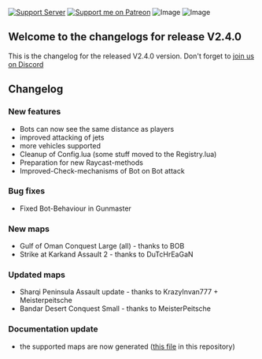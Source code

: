 [![Support Server](https://img.shields.io/discord/862736286774198322.svg?label=Discord&logo=Discord&colorB=7289da&style=for-the-badge)](https://discord.gg/K44VsQsKnx)
[![Support me on Patreon](https://img.shields.io/endpoint.svg?url=https%3A%2F%2Fshieldsio-patreon.vercel.app%2Fapi%3Fusername%3Dfunbots%26type%3Dpatrons&style=for-the-badge)](https://patreon.com/funbots)
![Image](https://img.shields.io/github/downloads/Joe91/fun-bots/total?style=for-the-badge)
![Image](https://img.shields.io/github/stars/Joe91/fun-bots?style=for-the-badge)

## Welcome to the changelogs for release **V2.4.0**
This is the changelog for the released V2.4.0 version. Don't forget to [join us on Discord](https://discord.funbots.dev)

## Changelog

### New features
* Bots can now see the same distance as players
* improved attacking of jets
* more vehicles supported
* Cleanup of Config.lua (some stuff moved to the Registry.lua)
* Preparation for new Raycast-methods
* Improved-Check-mechanisms of Bot on Bot attack

### Bug fixes
* Fixed Bot-Behaviour in Gunmaster

### New maps
* Gulf of Oman Conquest Large (all) - thanks to BOB
* Strike at Karkand Assault 2 - thanks to DuTcHrEaGaN

### Updated maps
* Sharqi Peninsula Assault update - thanks to KrazyInvan777 + Meisterpeitsche
* Bandar Desert Conquest Small - thanks to MeisterPeitsche


### Documentation update
* the supported maps are now generated ([this file](https://github.com/Joe91/fun-bots/blob/dev/Supported-maps.md) in this repository)